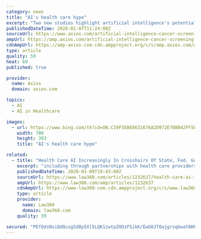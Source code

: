 ```yaml
---
category: news
title: "AI's health care hype"
excerpt: "Two new studies highlight artificial intelligence's potential to improve patient care ... The bottom line: We've got a long way to go before AI lives up to its hype within the health care system."
publishedDateTime: 2020-01-07T11:24:00Z
sourceUrl: https://www.axios.com/artificial-intelligence-cancer-screening-d0482e55-5c47-457d-ac14-01c70129074d.html
ampUrl: https://amp.axios.com/artificial-intelligence-cancer-screening-d0482e55-5c47-457d-ac14-01c70129074d.html
cdnAmpUrl: https://amp-axios-com.cdn.ampproject.org/c/s/amp.axios.com/artificial-intelligence-cancer-screening-d0482e55-5c47-457d-ac14-01c70129074d.html
type: article
quality: 59
heat: 69
published: true

provider:
  name: Axios
  domain: axios.com

topics:
  - AI
  - AI in Healthcare

images:
  - url: https://www.bing.com/th?id=ON.C19F5EBE8631676A2D972E708B42FF5F
    width: 700
    height: 393
    title: "AI's health care hype"

related:
  - title: "Health Care AI Increasingly In Crosshairs Of State, Fed. Gov't"
    excerpt: "including through partnerships with health care providers. This new field — sometimes termed HealthTech — often focuses on developing new technologies to improve patient care. Many of these new technologies rely on artificial intelligence to help distill insights from massive datasets, including data about patients’ daily behaviors ..."
    publishedDateTime: 2020-01-09T19:43:00Z
    sourceUrl: https://www.law360.com/articles/1232637/health-care-ai-increasingly-in-crosshairs-of-state-fed-gov-t
    ampUrl: https://www.law360.com/amp/articles/1232637
    cdnAmpUrl: https://www-law360-com.cdn.ampproject.org/c/s/www.law360.com/amp/articles/1232637
    type: article
    provider:
      name: Law360
      domain: law360.com
    quality: 39

secured: "PEfQdsNxiQdQusgSd0p5Xl5LQK1zwtpZOOzFSikK/EwG0JT0ajgrsqkwaYAHFYavL8ZEoerfwM9DKCilNC9BqPwuZliwdld2L9zHC3ZJycm9dklbHE4dSvtVXmcMG1kHx+rUTd1u5Sa81Nf95w6m/VE6pl6QiOpq3L8rztD69VU05axfux6uqDIbvctTCy9JT9Supw6hfweuPdTponvVsEdzuv9XNews8TkQqannF9RknyeI9V3KcqZDdbqCQI0EJxwT/TyxyRk/Or56JE+I6Q==;/B3zqqobxHMUR9VMYBeAhg=="
---
```


